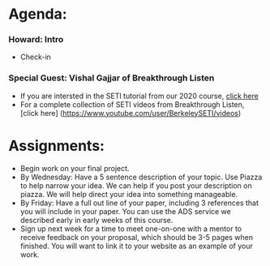 # Agenda:

### Howard: Intro
- Check-in

### Special Guest: Vishal Gajjar of Breakthrough Listen
* If you are intersted in the SETI tutorial from our 2020 course, [click here](https://github.com/UCBerkeleySETI/breakthrough)
* For a complete collection of SETI videos from Breakthrough Listen, [click here] (https://www.youtube.com/user/BerkeleySETI/videos)
    

# Assignments:
* Begin work on your final project.
* By Wednesday: Have a 5 sentence description of your topic. Use Piazza to help narrow your idea. We can help if you post your description on piazza. We will help direct your idea into something manageable. 
* By Friday: Have a full out line of your paper, including 3 references that you will include in your paper. You can use the ADS service we described early in early weeks of this course.
* Sign up next week for a time to meet one-on-one with a mentor to receive feedback on your proposal, which should be 3-5 pages when finished. You will want to link it to your website as an example of your work.
